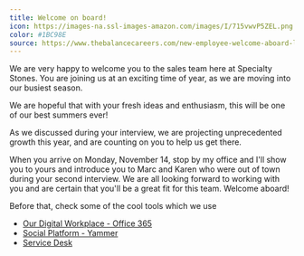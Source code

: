 ```yaml
---
title: Welcome on board!
icon: https://images-na.ssl-images-amazon.com/images/I/715vwvP5ZEL.png
color: #1BC98E
source: https://www.thebalancecareers.com/new-employee-welcome-aboard-letter-example-2064229
---
```

We are very happy to welcome you to the sales team here at Specialty Stones. You are joining us at an exciting time of year, as we are moving into our busiest season.

We are hopeful that with your fresh ideas and enthusiasm, this will be one of our best summers ever!

As we discussed during your interview, we are projecting unprecedented growth this year, and are counting on you to help us get there.

When you arrive on Monday, November 14, stop by my office and I'll show you to yours and introduce you to Marc and Karen who were out of town during your second interview. We are all looking forward to working with you and are certain that you'll be a great fit for this team. Welcome aboard!

Before that, check some of the cool tools which we use
- [Our Digital Workplace - Office 365](https://preview.app.jumpto365.com/scenario/microsoft/microsoft365)
- [Social Platform - Yammer](https://preview.app.jumpto365.com/scenario/generic/yammer/taskarea)
- [Service Desk](https://preview.app.jumpto365.com/pages/docs/samples/servicedesk)
